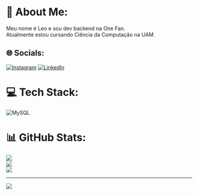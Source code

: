 # 💫 About Me:
Meu nome é Leo e sou dev backend na One Fan.<br>
Atualmente estou cursando Ciência da Computação na UAM.<br>


## 🌐 Socials:
[![Instagram](https://img.shields.io/badge/Instagram-%23E4405F.svg?logo=Instagram&logoColor=white)](https://instagram.com/leonogueira.dev) [![LinkedIn](https://img.shields.io/badge/LinkedIn-%230077B5.svg?logo=linkedin&logoColor=white)](https://www.linkedin.com/in/leo-s-nog/) 

# 💻 Tech Stack:
![MySQL](https://img.shields.io/badge/mysql-%2300f.svg?style=for-the-badge&logo=mysql&logoColor=white)

# 📊 GitHub Stats:
![](https://github-readme-stats.vercel.app/api?username=leo-nog&theme=dark&hide_border=false&include_all_commits=true&count_private=true)<br/>
![](https://github-readme-streak-stats.herokuapp.com/?user=leo-nog&theme=dark&hide_border=false)<br/>
![](https://github-readme-stats.vercel.app/api/top-langs/?username=leo-nog&theme=dark&hide_border=false&include_all_commits=true&count_private=true&layout=compact)

---
[![](https://visitcount.itsvg.in/api?id=leo-nog&icon=0&color=0)](https://visitcount.itsvg.in)

